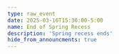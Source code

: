 ```yaml
---
type: raw_event
date: 2025-03-16T15:30:00-5:00
name: End of Spring Recess
description: 'Spring recess ends'
hide_from_announcments: true
---
```

